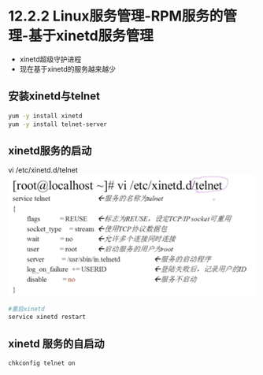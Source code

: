 # 12.2.2 Linux服务管理-RPM服务的管理-基于xinetd服务管理
- xinetd超级守护进程
- 现在基于xinetd的服务越来越少

## 安装xinetd与telnet
```bash
yum -y install xinetd
yum -y install telnet-server
```
## xinetd服务的启动
vi /etc/xinetd.d/telnet
![xinetd服务的启动](../images/12.2.2/xinetd-telnet.png)
```bash
#重启xinetd
service xinetd restart
```
## xinetd 服务的自启动
```bash
chkconfig telnet on
```
